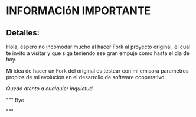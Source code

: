 # INFORMACIóN IMPORTANTE

## Detalles:
Hola, espero no incomodar mucho al hacer Fork al proyecto original, el cual te invito a visitar y que siga teniendo ese gran empuje como hasta el día de hoy.

Mi idea de hacer un Fork del original es testear con mi emisora parametros propios de mi evolución en el desarrollo de software cooperativo.

_Quedo atento a cualquier inquietud_

"""
Bye

"""
